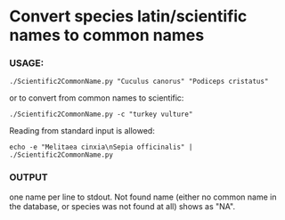 Convert species latin/scientific names to common names
======================================================

### USAGE:

    ./Scientific2CommonName.py "Cuculus canorus" "Podiceps cristatus"

or to convert from common names to scientific:

    ./Scientific2CommonName.py -c "turkey vulture"

Reading from standard input is allowed:

    echo -e "Melitaea cinxia\nSepia officinalis" | ./Scientific2CommonName.py

### OUTPUT

one name per line to stdout. Not found name (either no common name in the database, or
species was not found at all) shows as "NA".


